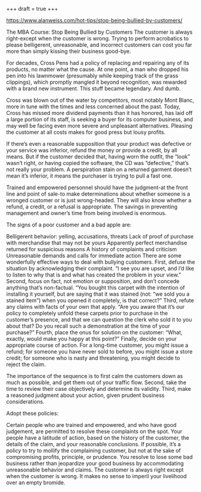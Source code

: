 +++
draft = true
+++

https://www.alanweiss.com/hot-tips/stop-being-bullied-by-customers/


The MBA Course: Stop Being Bullied by Customers
The customer is always right-except when the customer is wrong. Trying to perform acrobatics to please belligerent, unreasonable, and incorrect customers can cost you far more than simply kissing their business good-bye.

For decades, Cross Pens had a policy of replacing and repairing any of its products, no matter what the cause. At one point, a man who dropped his pen into his lawnmower (presumably while keeping track of the grass clippings), which promptly mangled it beyond recognition, was rewarded with a brand new instrument. This stuff became legendary. And dumb.

Cross was blown out of the water by competitors, most notably Mont Blanc, more in tune with the times and less concerned about the past. Today, Cross has missed more dividend payments than it has honored, has laid off a large portion of its staff, is seeking a buyer for its computer business, and may well be facing even more severe and unpleasant alternatives. Pleasing the customer at all costs makes for good press but lousy profits.

If there’s even a reasonable supposition that your product was defective or your service was inferior, refund the money or provide a credit, by all means. But if the customer decided that, having worn the outfit, the “look” wasn’t right, or having copied the software, the CD was “defective,” that’s not really your problem. A perspiration stain on a returned garment doesn’t mean it’s inferior, it means the purchaser is trying to pull a fast one.

Trained and empowered personnel should have the judgment-at the front line and point of sale-to make determinations about whether someone is a wronged customer or is just wrong-headed. They will also know whether a refund, a credit, or a refusal is appropriate. The savings in preventing management and owner’s time from being involved is enormous.

The signs of a poor customer and a bad apple are:

Belligerent behavior: yelling, accusations, threats
Lack of proof of purchase with merchandise that may not be yours
Apparently perfect merchandise returned for suspicious reasons
A history of complaints and criticism
Unreasonable demands and calls for immediate action
There are some wonderfully effective ways to deal with bullying customers. First, defuse the situation by acknowledging their complaint. “I see you are upset, and I’d like to listen to why that is and what has created the problem in your view.” Second, focus on fact, not emotion or supposition, and don’t concede anything that’s non-factual. “You bought this carpet with the intention of installing it yourself, but are saying that it was stained (not: “we sold you a stained item”) when you opened it completely, is that correct?” Third, refute any claims with facts of your own that apply. “Are you aware that it’s our policy to completely unfold these carpets prior to purchase in the customer’s presence, and that we can question the clerk who sold it to you about that? Do you recall such a demonstration at the time of your purchase?” Fourth, place the onus for solution on the customer: “What, exactly, would make you happy at this point?” Finally, decide on your appropriate course of action. For a long-time customer, you might issue a refund; for someone you have never sold to before, you might issue a store credit; for someone who is nasty and threatening, you might decide to reject the claim.

The importance of the sequence is to first calm the customers down as much as possible, and get them out of your traffic flow. Second, take the time to review their case objectively and determine its validity. Third, make a reasoned judgment about your action, given prudent business considerations.

Adopt these policies:

Certain people who are trained and empowered, and who have good judgement, are permitted to resolve these complaints on the spot.
Your people have a latitude of action, based on the history of the customer, the details of the claim, and your reasonable conclusions.
If possible, it’s a policy to try to mollify the complaining customer, but not at the sake of compromising profits, principle, or prudence.
You resolve to lose some bad business rather than jeopardize your good business by accommodating unreasonable behavior and claims.
The customer is always right except when the customer is wrong. It makes no sense to imperil your livelihood over an empty bromide.
